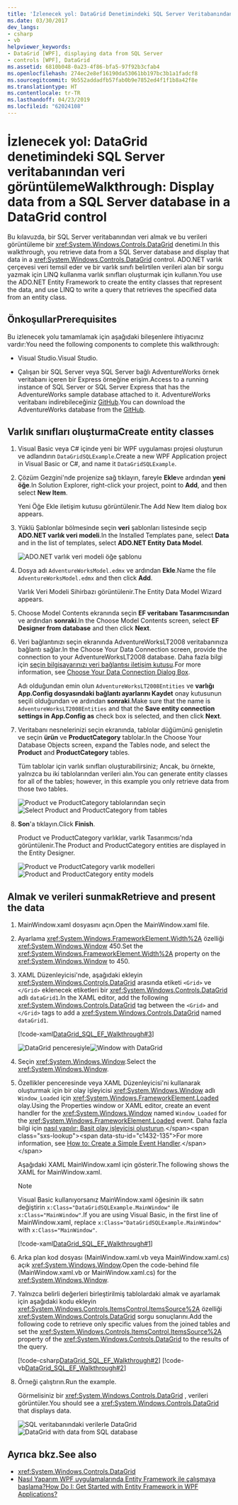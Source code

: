 ```yaml
---
title: 'İzlenecek yol: DataGrid Denetimindeki SQL Server Veritabanından Veri Görüntüleme'
ms.date: 03/30/2017
dev_langs:
- csharp
- vb
helpviewer_keywords:
- DataGrid [WPF], displaying data from SQL Server
- controls [WPF], DataGrid
ms.assetid: 6810b048-0a23-4f86-bfa5-97f92b3cfab4
ms.openlocfilehash: 274ec2e8ef16190da53061bb197bc3b1a1fadcf8
ms.sourcegitcommit: 9b552addadfb57fab0b9e7852ed4f1f1b8a42f8e
ms.translationtype: HT
ms.contentlocale: tr-TR
ms.lasthandoff: 04/23/2019
ms.locfileid: "62024108"
---
```

# <a name="walkthrough-display-data-from-a-sql-server-database-in-a-datagrid-control"></a><span data-ttu-id="c1432-102">İzlenecek yol: DataGrid denetimindeki SQL Server veritabanından veri görüntüleme</span><span class="sxs-lookup"><span data-stu-id="c1432-102">Walkthrough: Display data from a SQL Server database in a DataGrid control</span></span>

<span data-ttu-id="c1432-103">Bu kılavuzda, bir SQL Server veritabanından veri almak ve bu verileri görüntüleme bir <xref:System.Windows.Controls.DataGrid> denetimi.</span><span class="sxs-lookup"><span data-stu-id="c1432-103">In this walkthrough, you retrieve data from a SQL Server database and display that data in a <xref:System.Windows.Controls.DataGrid> control.</span></span> <span data-ttu-id="c1432-104">ADO.NET varlık çerçevesi veri temsil eder ve bir varlık sınıfı belirtilen verileri alan bir sorgu yazmak için LINQ kullanma varlık sınıfları oluşturmak için kullanın.</span><span class="sxs-lookup"><span data-stu-id="c1432-104">You use the ADO.NET Entity Framework to create the entity classes that represent the data, and use LINQ to write a query that retrieves the specified data from an entity class.</span></span>

## <a name="prerequisites"></a><span data-ttu-id="c1432-105">Önkoşullar</span><span class="sxs-lookup"><span data-stu-id="c1432-105">Prerequisites</span></span>

<span data-ttu-id="c1432-106">Bu izlenecek yolu tamamlamak için aşağıdaki bileşenlere ihtiyacınız vardır:</span><span class="sxs-lookup"><span data-stu-id="c1432-106">You need the following components to complete this walkthrough:</span></span>

- <span data-ttu-id="c1432-107">Visual Studio.</span><span class="sxs-lookup"><span data-stu-id="c1432-107">Visual Studio.</span></span>

- <span data-ttu-id="c1432-108">Çalışan bir SQL Server veya SQL Server bağlı AdventureWorks örnek veritabanı içeren bir Express örneğine erişim.</span><span class="sxs-lookup"><span data-stu-id="c1432-108">Access to a running instance of SQL Server or SQL Server Express that has the AdventureWorks sample database attached to it.</span></span> <span data-ttu-id="c1432-109">AdventureWorks veritabanı indirebileceğiniz [GitHub](https://github.com/Microsoft/sql-server-samples/releases).</span><span class="sxs-lookup"><span data-stu-id="c1432-109">You can download the AdventureWorks database from the [GitHub](https://github.com/Microsoft/sql-server-samples/releases).</span></span>

## <a name="create-entity-classes"></a><span data-ttu-id="c1432-110">Varlık sınıfları oluşturma</span><span class="sxs-lookup"><span data-stu-id="c1432-110">Create entity classes</span></span>

1. <span data-ttu-id="c1432-111">Visual Basic veya C# içinde yeni bir WPF uygulaması projesi oluşturun ve adlandırın `DataGridSQLExample`.</span><span class="sxs-lookup"><span data-stu-id="c1432-111">Create a new WPF Application project in Visual Basic or C#, and name it `DataGridSQLExample`.</span></span>

2. <span data-ttu-id="c1432-112">Çözüm Gezgini'nde projenize sağ tıklayın, fareyle **Ekle**ve ardından **yeni öğe**.</span><span class="sxs-lookup"><span data-stu-id="c1432-112">In Solution Explorer, right-click your project, point to **Add**, and then select **New Item**.</span></span>

     <span data-ttu-id="c1432-113">Yeni Öğe Ekle iletişim kutusu görüntülenir.</span><span class="sxs-lookup"><span data-stu-id="c1432-113">The Add New Item dialog box appears.</span></span>

3. <span data-ttu-id="c1432-114">Yüklü Şablonlar bölmesinde seçin **veri** şablonları listesinde seçip **ADO.NET varlık veri modeli**.</span><span class="sxs-lookup"><span data-stu-id="c1432-114">In the Installed Templates pane, select **Data** and in the list of templates, select **ADO.NET Entity Data Model**.</span></span>

     ![ADO.NET varlık veri modeli öğe şablonu](../../wcf/feature-details/./media/ado-net-entity-data-model-item-template.png)

4. <span data-ttu-id="c1432-116">Dosya adı `AdventureWorksModel.edmx` ve ardından **Ekle**.</span><span class="sxs-lookup"><span data-stu-id="c1432-116">Name the file `AdventureWorksModel.edmx` and then click **Add**.</span></span>

     <span data-ttu-id="c1432-117">Varlık Veri Modeli Sihirbazı görüntülenir.</span><span class="sxs-lookup"><span data-stu-id="c1432-117">The Entity Data Model Wizard appears.</span></span>

5. <span data-ttu-id="c1432-118">Choose Model Contents ekranında seçin **EF veritabanı Tasarımcısından** ve ardından **sonraki**.</span><span class="sxs-lookup"><span data-stu-id="c1432-118">In the Choose Model Contents screen, select **EF Designer from database** and then click **Next**.</span></span>

6. <span data-ttu-id="c1432-119">Veri bağlantınızı seçin ekranında AdventureWorksLT2008 veritabanınıza bağlantı sağlar.</span><span class="sxs-lookup"><span data-stu-id="c1432-119">In the Choose Your Data Connection screen, provide the connection to your AdventureWorksLT2008 database.</span></span> <span data-ttu-id="c1432-120">Daha fazla bilgi için [seçin bilgisayarınızı veri bağlantısı iletişim kutusu](https://go.microsoft.com/fwlink/?LinkId=160190).</span><span class="sxs-lookup"><span data-stu-id="c1432-120">For more information, see [Choose Your Data Connection Dialog Box](https://go.microsoft.com/fwlink/?LinkId=160190).</span></span>

    <span data-ttu-id="c1432-121">Adı olduğundan emin olun `AdventureWorksLT2008Entities` ve **varlığı App.Config dosyasındaki bağlantı ayarlarını Kaydet** onay kutusunun seçili olduğundan ve ardından **sonraki**.</span><span class="sxs-lookup"><span data-stu-id="c1432-121">Make sure that the name is `AdventureWorksLT2008Entities` and that the **Save entity connection settings in App.Config as** check box is selected, and then click **Next**.</span></span>

7. <span data-ttu-id="c1432-122">Veritabanı nesnelerinizi seçin ekranında, tablolar düğümünü genişletin ve seçin **ürün** ve **ProductCategory** tablolar.</span><span class="sxs-lookup"><span data-stu-id="c1432-122">In the Choose Your Database Objects screen, expand the Tables node, and select the **Product** and **ProductCategory** tables.</span></span>

     <span data-ttu-id="c1432-123">Tüm tablolar için varlık sınıfları oluşturabilirsiniz; Ancak, bu örnekte, yalnızca bu iki tablolarından verileri alın.</span><span class="sxs-lookup"><span data-stu-id="c1432-123">You can generate entity classes for all of the tables; however, in this example you only retrieve data from those two tables.</span></span>

     <span data-ttu-id="c1432-124">![Product ve ProductCategory tablolarından seçin](./media/datagrid-sql-ef-step4.png "DataGrid_SQL_EF_Step4")</span><span class="sxs-lookup"><span data-stu-id="c1432-124">![Select Product and ProductCategory from tables](./media/datagrid-sql-ef-step4.png "DataGrid_SQL_EF_Step4")</span></span>

8. <span data-ttu-id="c1432-125">**Son**'a tıklayın.</span><span class="sxs-lookup"><span data-stu-id="c1432-125">Click **Finish**.</span></span>

     <span data-ttu-id="c1432-126">Product ve ProductCategory varlıklar, varlık Tasarımcısı'nda görüntülenir.</span><span class="sxs-lookup"><span data-stu-id="c1432-126">The Product and ProductCategory entities are displayed in the Entity Designer.</span></span>

     <span data-ttu-id="c1432-127">![Product ve ProductCategory varlık modelleri](./media/datagrid-sql-ef-step5.png "DataGrid_SQL_EF_Step5")</span><span class="sxs-lookup"><span data-stu-id="c1432-127">![Product and ProductCategory entity models](./media/datagrid-sql-ef-step5.png "DataGrid_SQL_EF_Step5")</span></span>

## <a name="retrieve-and-present-the-data"></a><span data-ttu-id="c1432-128">Almak ve verileri sunmak</span><span class="sxs-lookup"><span data-stu-id="c1432-128">Retrieve and present the data</span></span>

1. <span data-ttu-id="c1432-129">MainWindow.xaml dosyasını açın.</span><span class="sxs-lookup"><span data-stu-id="c1432-129">Open the MainWindow.xaml file.</span></span>

2. <span data-ttu-id="c1432-130">Ayarlama <xref:System.Windows.FrameworkElement.Width%2A> özelliği <xref:System.Windows.Window> 450.</span><span class="sxs-lookup"><span data-stu-id="c1432-130">Set the <xref:System.Windows.FrameworkElement.Width%2A> property on the <xref:System.Windows.Window> to 450.</span></span>

3. <span data-ttu-id="c1432-131">XAML Düzenleyicisi'nde, aşağıdaki ekleyin <xref:System.Windows.Controls.DataGrid> arasında etiketi `<Grid>` ve `</Grid>` eklenecek etiketleri bir <xref:System.Windows.Controls.DataGrid> adlı `dataGrid1`.</span><span class="sxs-lookup"><span data-stu-id="c1432-131">In the XAML editor, add the following <xref:System.Windows.Controls.DataGrid> tag between the `<Grid>` and `</Grid>` tags to add a <xref:System.Windows.Controls.DataGrid> named `dataGrid1`.</span></span>

     [!code-xaml[DataGrid_SQL_EF_Walkthrough#3](~/samples/snippets/csharp/VS_Snippets_Wpf/DataGrid_SQL_EF_Walkthrough/CS/MainWindow.xaml#3)]

     <span data-ttu-id="c1432-132">![DataGrid penceresiyle](./media/datagrid-sql-ef-step6.png "DataGrid_SQL_EF_Step6")</span><span class="sxs-lookup"><span data-stu-id="c1432-132">![Window with DataGrid](./media/datagrid-sql-ef-step6.png "DataGrid_SQL_EF_Step6")</span></span>

4. <span data-ttu-id="c1432-133">Seçin <xref:System.Windows.Window>.</span><span class="sxs-lookup"><span data-stu-id="c1432-133">Select the <xref:System.Windows.Window>.</span></span>

5. <span data-ttu-id="c1432-134">Özellikler penceresinde veya XAML Düzenleyicisi'ni kullanarak oluşturmak için bir olay işleyicisi <xref:System.Windows.Window> adlı `Window_Loaded` için <xref:System.Windows.FrameworkElement.Loaded> olay.</span><span class="sxs-lookup"><span data-stu-id="c1432-134">Using the Properties window or XAML editor, create an event handler for the <xref:System.Windows.Window> named `Window_Loaded` for the <xref:System.Windows.FrameworkElement.Loaded> event.</span></span> <span data-ttu-id="c1432-135">Daha fazla bilgi için [nasıl yapılır: Basit olay işleyicisi oluşturun](https://docs.microsoft.com/previous-versions/visualstudio/visual-studio-2010/bb675300(v=vs.100)).</span><span class="sxs-lookup"><span data-stu-id="c1432-135">For more information, see [How to: Create a Simple Event Handler](https://docs.microsoft.com/previous-versions/visualstudio/visual-studio-2010/bb675300(v=vs.100)).</span></span>

     <span data-ttu-id="c1432-136">Aşağıdaki XAML MainWindow.xaml için gösterir.</span><span class="sxs-lookup"><span data-stu-id="c1432-136">The following shows the XAML for MainWindow.xaml.</span></span>

    > [!NOTE]
    > <span data-ttu-id="c1432-137">Visual Basic kullanıyorsanız MainWindow.xaml öğesinin ilk satırı değiştirin `x:Class="DataGridSQLExample.MainWindow"` ile `x:Class="MainWindow"`.</span><span class="sxs-lookup"><span data-stu-id="c1432-137">If you are using Visual Basic, in the first line of MainWindow.xaml, replace `x:Class="DataGridSQLExample.MainWindow"` with `x:Class="MainWindow"`.</span></span>

     [!code-xaml[DataGrid_SQL_EF_Walkthrough#1](~/samples/snippets/csharp/VS_Snippets_Wpf/DataGrid_SQL_EF_Walkthrough/CS/MainWindow.xaml#1)]

6. <span data-ttu-id="c1432-138">Arka plan kod dosyası (MainWindow.xaml.vb veya MainWindow.xaml.cs) açık <xref:System.Windows.Window>.</span><span class="sxs-lookup"><span data-stu-id="c1432-138">Open the code-behind file (MainWindow.xaml.vb or MainWindow.xaml.cs) for the <xref:System.Windows.Window>.</span></span>

7. <span data-ttu-id="c1432-139">Yalnızca belirli değerleri birleştirilmiş tablolardaki almak ve ayarlamak için aşağıdaki kodu ekleyin <xref:System.Windows.Controls.ItemsControl.ItemsSource%2A> özelliği <xref:System.Windows.Controls.DataGrid> sorgu sonuçlarını.</span><span class="sxs-lookup"><span data-stu-id="c1432-139">Add the following code to retrieve only specific values from the joined tables and set the <xref:System.Windows.Controls.ItemsControl.ItemsSource%2A> property of the <xref:System.Windows.Controls.DataGrid> to the results of the query.</span></span>

     [!code-csharp[DataGrid_SQL_EF_Walkthrough#2](~/samples/snippets/csharp/VS_Snippets_Wpf/DataGrid_SQL_EF_Walkthrough/CS/MainWindow.xaml.cs#2)]
     [!code-vb[DataGrid_SQL_EF_Walkthrough#2](~/samples/snippets/visualbasic/VS_Snippets_Wpf/DataGrid_SQL_EF_Walkthrough/VB/MainWindow.xaml.vb#2)]

8. <span data-ttu-id="c1432-140">Örneği çalıştırın.</span><span class="sxs-lookup"><span data-stu-id="c1432-140">Run the example.</span></span>

     <span data-ttu-id="c1432-141">Görmelisiniz bir <xref:System.Windows.Controls.DataGrid> , verileri görüntüler.</span><span class="sxs-lookup"><span data-stu-id="c1432-141">You should see a <xref:System.Windows.Controls.DataGrid> that displays data.</span></span>

     <span data-ttu-id="c1432-142">![SQL veritabanındaki verilerle DataGrid](./media/datagrid-sql-ef-step7.png "DataGrid_SQL_EF_Step7")</span><span class="sxs-lookup"><span data-stu-id="c1432-142">![DataGrid with data from SQL database](./media/datagrid-sql-ef-step7.png "DataGrid_SQL_EF_Step7")</span></span>

## <a name="see-also"></a><span data-ttu-id="c1432-143">Ayrıca bkz.</span><span class="sxs-lookup"><span data-stu-id="c1432-143">See also</span></span>

- <xref:System.Windows.Controls.DataGrid>
- [<span data-ttu-id="c1432-144">Nasıl Yaparım WPF uygulamalarında Entity Framework ile çalışmaya başlama?</span><span class="sxs-lookup"><span data-stu-id="c1432-144">How Do I: Get Started with Entity Framework in WPF Applications?</span></span>](https://go.microsoft.com/fwlink/?LinkId=159868)